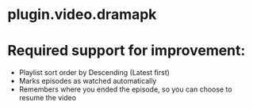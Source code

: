 # plugin.video.dramapk
# Required support for improvement: 
- Playlist sort order by Descending (Latest first)
- Marks episodes as watched automatically
- Remembers where you ended the episode, so you can choose to resume the video
